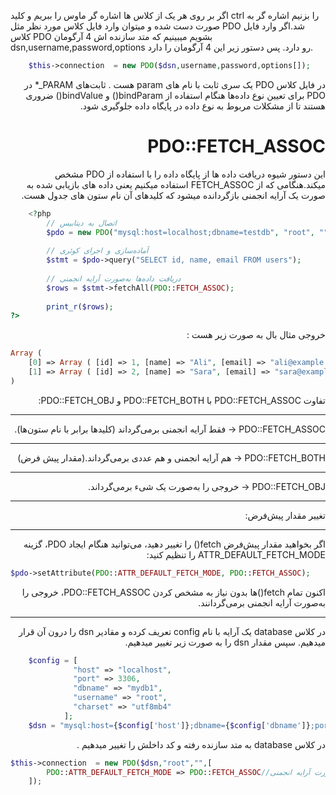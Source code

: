اگر بر روی هر یک از کلاس ها اشاره گر ماوس را ببریم و کلید ctrl را بزنیم اشاره گر به صورت دست شده و میتوان وارد فایل کلاس مورد نظر مثل PDO شد.اگر وارد فایل کلاس PDO بشویم میبینیم که متد سازنده اش 4 آرگومان dsn,username,password,options رو دارد. پس دستور زیر این 4 آرگومان را دارد.
<div dir="ltr">

```php
    $this->connection  = new PDO($dsn,username,password,options[]);
```
<div dir="rtl">
در فایل کلاس PDO یک سری ثابت با نام های param هست .
ثابت‌های PARAM_* در PDO برای تعیین نوع داده‌ها هنگام استفاده از bindParam() و bindValue() ضروری هستند تا از مشکلات مربوط به نوع داده در پایگاه داده جلوگیری شود.

# PDO::FETCH_ASSOC
این دستور شیوه دریافت داده ها از پایگاه داده را با استفاده از PDO مشخص میکند.هنگامی که از FETCH_ASSOC استفاده میکنیم یعنی داده های بازیابی شده به صورت یک آرایه انجمنی بازگردانده میشود که کلیدهای آن نام ستون های جدول هست.
<div dir="ltr">

```php
    <?php
        // اتصال به دیتابیس
        $pdo = new PDO("mysql:host=localhost;dbname=testdb", "root", "");
        
        // آماده‌سازی و اجرای کوئری
        $stmt = $pdo->query("SELECT id, name, email FROM users");
        
        // دریافت داده‌ها به‌صورت آرایه انجمنی
        $rows = $stmt->fetchAll(PDO::FETCH_ASSOC);
        
        print_r($rows);
?>

```
<div dir="rtl">
خروجی مثال بال به صورت زیر هست :
<div dir="ltr">

```php
Array (
    [0] => Array ( [id] => 1, [name] => "Ali", [email] => "ali@example.com" )
    [1] => Array ( [id] => 2, [name] => "Sara", [email] => "sara@example.com" )
)

```
<div dir="rtl">


تفاوت PDO::FETCH_ASSOC با PDO::FETCH_BOTH و PDO::FETCH_OBJ:
<hr>
PDO::FETCH_ASSOC → فقط آرایه انجمنی برمی‌گرداند (کلیدها برابر با نام ستون‌ها).
<hr>
PDO::FETCH_BOTH → هم آرایه انجمنی و هم عددی برمی‌گرداند.(مقدار پیش فرض)
<hr>
PDO::FETCH_OBJ → خروجی را به‌صورت یک شیء برمی‌گرداند.
<hr>
 
تغییر مقدار پیش‌فرض:  
<hr>
اگر بخواهید مقدار پیش‌فرض fetch() را تغییر دهید، می‌توانید هنگام ایجاد PDO، گزینه ATTR_DEFAULT_FETCH_MODE را تنظیم کنید:

<div dir="ltr">

```php
$pdo->setAttribute(PDO::ATTR_DEFAULT_FETCH_MODE, PDO::FETCH_ASSOC);
```
<div dir="rtl">
اکنون تمام fetch()ها بدون نیاز به مشخص کردن PDO::FETCH_ASSOC، خروجی را به‌صورت آرایه انجمنی برمی‌گردانند.
<hr>
در کلاس database  یک آرایه با نام config تعریف کرده و مقادیر dsn را درون آن قرار میدهیم.
سپس مقدار dsn را به صورت زیر تغییر میدهیم.
<div dir="ltr">

```php
    $config = [
              "host" => "localhost",
              "port" => 3306,
              "dbname" => "mydb1",
              "username" => "root",
              "charset" => "utf8mb4"
            ];
    $dsn = "mysql:host={$config['host']};dbname={$config['dbname']};port={$config['port']};charset={$config['charset']}";
```
<div dir="rtl">
در کلاس database به متد سازنده رفته و کد داخلش را تغییر میدهیم .
<div dir="ltr">

```php
$this->connection  = new PDO($dsn,"root","",[
        PDO::ATTR_DEFAULT_FETCH_MODE => PDO::FETCH_ASSOC//تعیین مقدار پیش فرض واکشی داده ها اط پایگاه داده به صورت آرایه انجمنی
    ]);
```